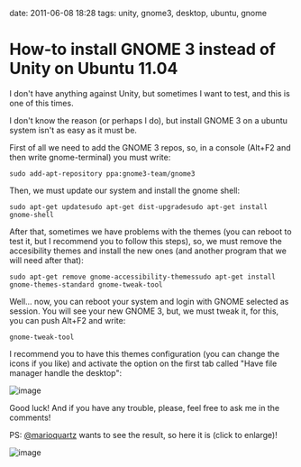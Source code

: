 date: 2011-06-08 18:28
tags: unity, gnome3, desktop, ubuntu, gnome

How-to install GNOME 3 instead of Unity on Ubuntu 11.04
=======================================================

I don't have anything against Unity, but sometimes I want to test, and
this is one of this times.

I don't know the reason (or perhaps I do), but install GNOME 3 on a
ubuntu system isn't as easy as it must be.

First of all we need to add the GNOME 3 repos, so, in a console (Alt+F2
and then write gnome-terminal) you must write:

    sudo add-apt-repository ppa:gnome3-team/gnome3

Then, we must update our system and install the gnome shell:

    sudo apt-get updatesudo apt-get dist-upgradesudo apt-get install gnome-shell

After that, sometimes we have problems with the themes (you can reboot
to test it, but I recommend you to follow this steps), so, we must
remove the accesibility themes and install the new ones (and another
program that we will need after that):

    sudo apt-get remove gnome-accessibility-themessudo apt-get install gnome-themes-standard gnome-tweak-tool

Well... now, you can reboot your system and login with GNOME selected as
session. You will see your new GNOME 3, but, we must tweak it, for this,
you can push Alt+F2 and write:

    gnome-tweak-tool

I recommend you to have this themes configuration (you can change the
icons if you like) and activate the option on the first tab called "Have
file manager handle the desktop":

![image](static/tweak_tool.png%0A%20:width:%2050%%0A%20:align:%20center%0A%20:target:%20static/tweak_tool.png)

Good luck! And if you have any trouble, please, feel free to ask me in
the comments!

PS: [@marioquartz](http://twitter.com/marioquartz) wants to see the
result, so here it is (click to enlarge)!

![image](static/gnome3_desktop.png%0A%20:width:%2050%%0A%20:align:%20center%0A%20:target:%20static/gnome3_desktop.png)
